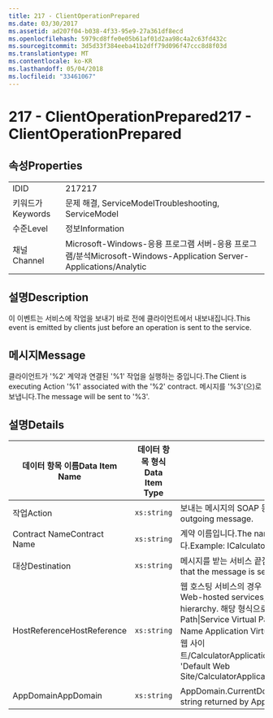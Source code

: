 ```yaml
---
title: 217 - ClientOperationPrepared
ms.date: 03/30/2017
ms.assetid: ad207f04-b038-4f33-95e9-27a361df8ecd
ms.openlocfilehash: 5979cd8ffe0e05b61af01d2aa98c4a2c63fd432c
ms.sourcegitcommit: 3d5d33f384eeba41b2dff79d096f47ccc8d8f03d
ms.translationtype: MT
ms.contentlocale: ko-KR
ms.lasthandoff: 05/04/2018
ms.locfileid: "33461067"
---
```

# <a name="217---clientoperationprepared"></a><span data-ttu-id="d7b4f-102">217 - ClientOperationPrepared</span><span class="sxs-lookup"><span data-stu-id="d7b4f-102">217 - ClientOperationPrepared</span></span>
## <a name="properties"></a><span data-ttu-id="d7b4f-103">속성</span><span class="sxs-lookup"><span data-stu-id="d7b4f-103">Properties</span></span>  
  
|||  
|-|-|  
|<span data-ttu-id="d7b4f-104">ID</span><span class="sxs-lookup"><span data-stu-id="d7b4f-104">ID</span></span>|<span data-ttu-id="d7b4f-105">217</span><span class="sxs-lookup"><span data-stu-id="d7b4f-105">217</span></span>|  
|<span data-ttu-id="d7b4f-106">키워드가</span><span class="sxs-lookup"><span data-stu-id="d7b4f-106">Keywords</span></span>|<span data-ttu-id="d7b4f-107">문제 해결, ServiceModel</span><span class="sxs-lookup"><span data-stu-id="d7b4f-107">Troubleshooting, ServiceModel</span></span>|  
|<span data-ttu-id="d7b4f-108">수준</span><span class="sxs-lookup"><span data-stu-id="d7b4f-108">Level</span></span>|<span data-ttu-id="d7b4f-109">정보</span><span class="sxs-lookup"><span data-stu-id="d7b4f-109">Information</span></span>|  
|<span data-ttu-id="d7b4f-110">채널</span><span class="sxs-lookup"><span data-stu-id="d7b4f-110">Channel</span></span>|<span data-ttu-id="d7b4f-111">Microsoft-Windows-응용 프로그램 서버-응용 프로그램/분석</span><span class="sxs-lookup"><span data-stu-id="d7b4f-111">Microsoft-Windows-Application Server-Applications/Analytic</span></span>|  
  
## <a name="description"></a><span data-ttu-id="d7b4f-112">설명</span><span class="sxs-lookup"><span data-stu-id="d7b4f-112">Description</span></span>  
 <span data-ttu-id="d7b4f-113">이 이벤트는 서비스에 작업을 보내기 바로 전에 클라이언트에서 내보내집니다.</span><span class="sxs-lookup"><span data-stu-id="d7b4f-113">This event is emitted by clients just before an operation is sent to the service.</span></span>  
  
## <a name="message"></a><span data-ttu-id="d7b4f-114">메시지</span><span class="sxs-lookup"><span data-stu-id="d7b4f-114">Message</span></span>  
 <span data-ttu-id="d7b4f-115">클라이언트가 '%2' 계약과 연결된 '%1' 작업을 실행하는 중입니다.</span><span class="sxs-lookup"><span data-stu-id="d7b4f-115">The Client is executing Action '%1' associated with the '%2' contract.</span></span> <span data-ttu-id="d7b4f-116">메시지를 '%3'(으)로 보냅니다.</span><span class="sxs-lookup"><span data-stu-id="d7b4f-116">The message will be sent to '%3'.</span></span>  
  
## <a name="details"></a><span data-ttu-id="d7b4f-117">설명</span><span class="sxs-lookup"><span data-stu-id="d7b4f-117">Details</span></span>  
  
|<span data-ttu-id="d7b4f-118">데이터 항목 이름</span><span class="sxs-lookup"><span data-stu-id="d7b4f-118">Data Item Name</span></span>|<span data-ttu-id="d7b4f-119">데이터 항목 형식</span><span class="sxs-lookup"><span data-stu-id="d7b4f-119">Data Item Type</span></span>|<span data-ttu-id="d7b4f-120">설명</span><span class="sxs-lookup"><span data-stu-id="d7b4f-120">Description</span></span>|  
|--------------------|--------------------|-----------------|  
|<span data-ttu-id="d7b4f-121">작업</span><span class="sxs-lookup"><span data-stu-id="d7b4f-121">Action</span></span>|`xs:string`|<span data-ttu-id="d7b4f-122">보내는 메시지의 SOAP 동작 헤더입니다.</span><span class="sxs-lookup"><span data-stu-id="d7b4f-122">The SOAP action header of the outgoing message.</span></span>|  
|<span data-ttu-id="d7b4f-123">Contract Name</span><span class="sxs-lookup"><span data-stu-id="d7b4f-123">Contract Name</span></span>|`xs:string`|<span data-ttu-id="d7b4f-124">계약 이름입니다.</span><span class="sxs-lookup"><span data-stu-id="d7b4f-124">The name of the contract.</span></span> <span data-ttu-id="d7b4f-125">예를 들면 ICalculator와 같습니다.</span><span class="sxs-lookup"><span data-stu-id="d7b4f-125">Example: ICalculator.</span></span>|  
|<span data-ttu-id="d7b4f-126">대상</span><span class="sxs-lookup"><span data-stu-id="d7b4f-126">Destination</span></span>|`xs:string`|<span data-ttu-id="d7b4f-127">메시지를 받는 서비스 끝점의 주소입니다.</span><span class="sxs-lookup"><span data-stu-id="d7b4f-127">The address of the service endpoint that the message is sent to.</span></span>|  
|<span data-ttu-id="d7b4f-128">HostReference</span><span class="sxs-lookup"><span data-stu-id="d7b4f-128">HostReference</span></span>|`xs:string`|<span data-ttu-id="d7b4f-129">웹 호스팅 서비스의 경우 이 필드는 웹 계층의 서비스를 고유하게 식별합니다.</span><span class="sxs-lookup"><span data-stu-id="d7b4f-129">For Web-hosted services, this field uniquely identifies the service in the Web hierarchy.</span></span> <span data-ttu-id="d7b4f-130">해당 형식으로 정의 됩니다 ' 웹 Site Name Application Virtual Path&#124;Service Virtual Path&#124;ServiceName'.</span><span class="sxs-lookup"><span data-stu-id="d7b4f-130">Its format is defined as 'Web Site Name Application Virtual Path&#124;Service Virtual Path&#124;ServiceName'.</span></span> <span data-ttu-id="d7b4f-131">예: ' 기본 웹 사이트/CalculatorApplication&#124;/CalculatorService.svc&#124;CalculatorService'.</span><span class="sxs-lookup"><span data-stu-id="d7b4f-131">Example: 'Default Web Site/CalculatorApplication&#124;/CalculatorService.svc&#124;CalculatorService'.</span></span>|  
|<span data-ttu-id="d7b4f-132">AppDomain</span><span class="sxs-lookup"><span data-stu-id="d7b4f-132">AppDomain</span></span>|`xs:string`|<span data-ttu-id="d7b4f-133">AppDomain.CurrentDomain.FriendlyName에서 반환되는 문자열입니다.</span><span class="sxs-lookup"><span data-stu-id="d7b4f-133">The string returned by AppDomain.CurrentDomain.FriendlyName.</span></span>|
